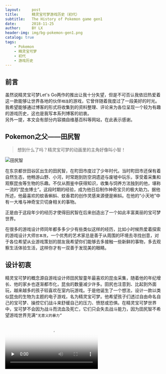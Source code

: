```yaml
---
layout:     post
title:      精灵宝可梦游戏历史（初代）
subtitle:   The History of Pokemon game gen1
date:       2018-11-25
author:     BY LX
header-img: img/bg-pokemon-gen1.png
catalog: true
tags:
    - Pokemon
    - 精灵宝可梦
    - 初代
    - 游戏历史
---
```


## 前言

虽然说精灵宝可梦Let's Go两作的推出让我十分失望，但是不可否认我依旧热爱着这一款能够让世界各地的伙伴`相连`的游戏，它曾伴随着我度过了一段美好的时光。  
我希望能够通过博客的形式将收集到的资料整理、评论来为各位呈现一个较为有趣的游戏历史，这也是我写本系列博客的初衷。  
另外一提，本文会有部分内容摘自维基百科等网站，在此表示感谢。  


## Pokemon之父——田尻智

>想到什么了吗？精灵宝可梦的动画里的主角好像叫小智！

![田尻智](https://image.hackadoll.com/thumbs?h=480&of=jpeg&u=http%3A%2F%2Fimg.pokemon-matome.net%2Fpoke%2F180925%2Ff62473d5.jpg&w=480&s=c4696b1f4fa10a0f79b8c9735181a88d&t=1541160701)

在东京都世田谷区出生的田尻智，在町田市度过了少年时代。当时町田市还保有着自然生态，他畅游山野、小河，时常跑到防空洞遗迹与废墟中玩乐，享受着采集和观察昆虫等生物的乐趣。不仅从图鉴中获得知识，收集与饲养方法独到的他，堪称一流的“昆虫博士”。这段时期的经验，成为他日后制作神奇宝贝的极大助力。据他所述，他最喜欢的蚊香蝌蚪、蚊香君的创作灵感来源便是蝌蚪。在他的“小天地”中有一大堆与神奇宝贝切身相关的事物。  

正是由于这段年少的经历才使得田尻智在后来创造出了一个如此丰富美丽的宝可梦世界。

在很多的游戏设计师同年都多多少少有些类似这样的经历，比如小时候热爱着探索的游戏设计大师`宫本茂`，一个优秀的艺术家总是善于从周围的环境去寻找创意，对于各位希望从业游戏策划的朋友我希望你们能够去多接触一些新鲜的事物，多去观察生活体验生活，这样你才有一双善于发现美的眼睛。  


## 设计初衷  

精灵宝可梦的概念源自游戏设计师田尻智童年最喜欢的昆虫采集，随着他的年纪增长、他的家乡也逐渐都市化，昆虫的数量减少许多。田尻也注意到、比起到外面玩，越来越多的孩子较喜欢在室内玩游戏。于是他诞生了一个想法，设计一款以类似昆虫的生物为主题的电子游戏，名为精灵宝可梦。他希望孩子们透过自由命名自己的宝可梦、操控它们战斗来舒缓自己的压力、愤怒或恐惧。在精灵宝可梦世界中，宝可梦不会因为战斗而流血及死亡，它们只会失去战斗能力，因为田尻智不希望游戏世界充满`“无意义的暴力”`


<video id="video" controls="" preload="none" poster="https://upload.wikimedia.org/wikipedia/commons/thumb/2/26/The_Story_of_Satoshi_Tajiri.webm/800px--The_Story_of_Satoshi_Tajiri.webm.jpg">
      <source id="webm" src="https://upload.wikimedia.org/wikipedia/commons/2/26/The_Story_of_Satoshi_Tajiri.webm" type="video/webm">
    </video>
